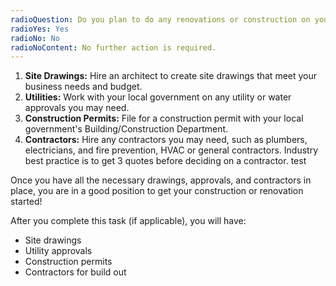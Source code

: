 ```yaml
---
radioQuestion: Do you plan to do any renovations or construction on your commercial/industrial space?
radioYes: Yes
radioNo: No
radioNoContent: No further action is required.
---
```

1. **Site Drawings:** Hire an architect to create site drawings that meet your business needs and budget.
2. **Utilities:** Work with your local government on any utility or water approvals you may need.
3. **Construction Permits:** File for a construction permit with your local government's Building/Construction Department.
4. **Contractors:** Hire any contractors you may need, such as plumbers, electricians, and fire prevention, HVAC or general contractors. Industry best practice is to get 3 quotes before deciding on a contractor. test

Once you have all the necessary drawings, approvals, and contractors in place, you are in a good position to get your construction or renovation started!

After you complete this task (if applicable), you will have:

* Site drawings
* Utility approvals
* Construction permits
* Contractors for build out
